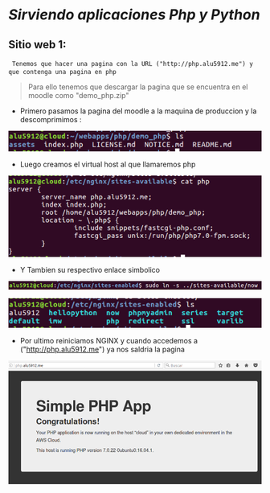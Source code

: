 # *Sirviendo aplicaciones Php y Python*  

## Sitio web 1:    

     Tenemos que hacer una pagina con la URL ("http://php.alu5912.me") y que contenga una pagina en php

> Para ello tenemos que descargar la pagina  que se encuentra en el moodle como "demo_php.zip"

* Primero pasamos la pagina del moodle a la maquina de produccion y la descomprimimos :  

![imagen](./IMG/001.PNG)

* Luego creamos el virtual host al que llamaremos php   

![imagen](./IMG/002.PNG)
* Y Tambien su respectivo enlace simbolico  

![imagen](./IMG/003.PNG)  

![imagen](./IMG/004.PNG)
* Por ultimo reiniciamos NGINX  y cuando  accedemos a ("http://php.alu5912.me") ya nos saldria la pagina

![imagen](./IMG/005.PNG)
